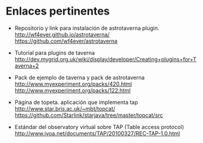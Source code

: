 Enlaces pertinentes
===================


* Repositorio y link para instalación de astrotaverna plugin.
  http://wf4ever.github.io/astrotaverna/
  https://github.com/wf4ever/astrotaverna

* Tutorial para plugins de taverna
  http://dev.mygrid.org.uk/wiki/display/developer/Creating+plugins+for+Taverna+2

* Pack de ejemplo de taverna y pack de astrotaverna
  http://www.myexperiment.org/packs/420.html
  http://www.myexperiment.org/packs/122.html

* Página de topeta. aplicación que implementa tap
  http://www.star.bris.ac.uk/~mbt/topcat/
  https://github.com/Starlink/starjava/tree/master/topcat/src

* Estándar del observatory virtual sobre TAP (Table access protocol)
  http://www.ivoa.net/documents/TAP/20100327/REC-TAP-1.0.html
